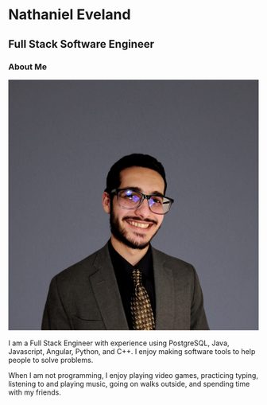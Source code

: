 # Nathaniel Eveland
## Full Stack Software Engineer

### About Me

<style>
img[src*="#thumbnail"] {
   width:200px;
   height:200px;
}

</style>

![me](assets/square.jpeg#thumbnail)

I am a Full Stack Engineer with experience using PostgreSQL, Java, Javascript, Angular, Python, and C++. I enjoy making software tools to help people to solve problems.

When I am not programming, I enjoy playing video games, practicing typing, listening to and playing music, going on walks outside, and spending time with my friends.
